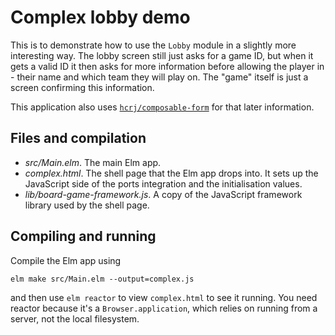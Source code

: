 # Complex lobby demo

This is to demonstrate how to use the `Lobby` module in a slightly
more interesting way. The lobby screen still just asks for a game ID,
but when it gets a valid ID it then asks for more information before
allowing the player in - their name and which team they will play on.
The "game" itself is just a screen confirming this information.

This application also uses
[`hcrj/composable-form`](https://package.elm-lang.org/packages/hecrj/composable-form/latest/)
for that later information.

## Files and compilation

* *src/Main.elm*. The main Elm app.
* *complex.html*. The shell page that the Elm app drops
  into. It sets up the JavaScript side of the ports integration and
  the initialisation values.
* *lib/board-game-framework.js*. A copy of the JavaScript framework library
  used by the shell page.

## Compiling and running

Compile the Elm app using

```
elm make src/Main.elm --output=complex.js
```

and then use `elm reactor` to view `complex.html` to see it running.
You need reactor because it's a `Browser.application`,
which relies on running from a server, not the local filesystem.
